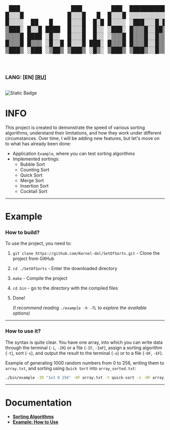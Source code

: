 <div style="width: 100%; overflow-x: auto;">
  <pre style="font-family: monospace; font-size: 2vw; line-height: 1.14; white-space: pre;">
 ███              ███        ███  ████████████████████████
█░░░█            █░░░█   █  █░░░█ ░░░░░░░░░░░░░██░░░░░░░░
█░░░░  ██   █    █░░░█  █░█ █░░░░ ░███░░░█░██░░██░░███░░░
▒███░ █░░█ ████  █░░░█  █░░ ░███░ █▒▒▒█░░██▒▒█░██░█▒▒▒░░
▒▒▒▒█ ████ ░█░░  █░░░█  █░░ ░▒▒▒█ █▒▒▒█░░█▒▒▒▒░██░▒██▒░░
█▒▒▒█ █▒▒▒ ░█░░█ █░░░█ ███░ █▒▒▒█ █▒▒▒█░░█▒▒▒▒░██░▒▒▒█░
▒███▒ ░███ ░▒██▒ ▒███▒ ░█▒░ ▒███▒ ▒███▒░░█▒▒▒▒░█░░███▒░
  </pre>
</div>

<div style="display: flex; justify-content: space-between; align-items: center; width: 100%;">
  <div>
    <h3>LANG: [EN] <a href="./README_RU.md">[RU]</a></h3>
  </div>
</div>

![Static Badge](https://img.shields.io/badge/17+-blue?logo=c%2B%2B)
# INFO

This project is created to demonstrate the speed of various sorting algorithms, understand their limitations, and how they work under different circumstances. Over time, I will be adding new features, but let's move on to what has already been done:
* Application `Example`, where you can test sorting algorithms
* Implemented sortings:
  * Bubble Sort
  * Counting Sort
  * Quick Sort
  * Merge Sort
  * Insertion Sort
  * Cocktail Sort

----
# Example

### How to build?
To use the project, you need to:
1. `git clone https://github.com/Kernel-del/SetOfSorts.git` - Clone the project from GitHub
2. `cd ./SetOfSorts` - Enter the downloaded directory
3. `make` - Compile the project
4. `cd bin` - go to the directory with the compiled files
5. Done!

    *(I recommend reading `./example -h -TL` to explore the available options)*
---
### How to use it?
The syntax is quite clear. You have one array, into which you can write data through the terminal (`-i`, `-IR`) or a file (`-IF`, `-ImF`), assign a sorting algorithm (`-t`), sort (`-s`), and output the result to the terminal (`-o`) or to a file (`-OF`, `-EF`).

Example of generating 1000 random numbers from 0 to 256, writing them to `array.txt`, and sorting using `Quick Sort` into `array_sorted.txt`:
```bash
./bin/example -IR "1e3 0 256" -OF array.txt -t quick-sort -s -OF array_sorted.txt
```
---
# Documentation
<ul>
  <li><a href="en/sorts.md" id="next-sorts"><strong>Sorting Algorithms</strong></a></li>
  <li><a href="en/example.md" id="next-example"><strong>Example: How to Use</strong></a></li>
</ul>
